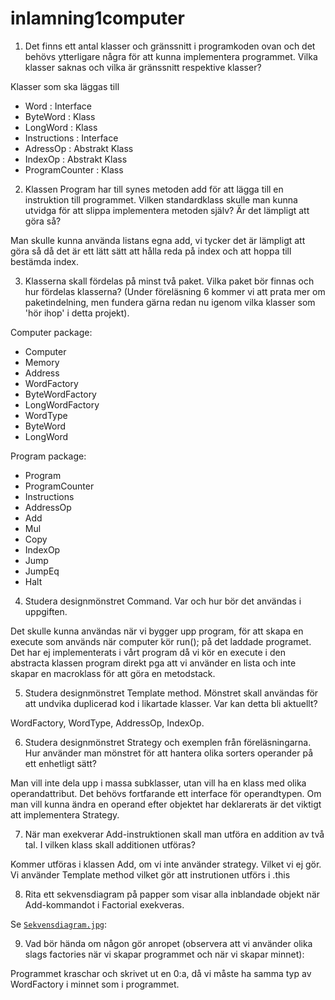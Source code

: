 # inlamning1computer
1. Det finns ett antal klasser och gränssnitt i programkoden ovan och det behövs ytterligare några för att kunna implementera programmet. Vilka klasser saknas och vilka är gränssnitt respektive klasser?

 Klasser som ska läggas till 
 - Word : Interface
 - ByteWord : Klass
 - LongWord : Klass
 - Instructions : Interface
 - AdressOp : Abstrakt Klass
 - IndexOp : Abstrakt Klass
 - ProgramCounter : Klass

2. Klassen Program har till synes metoden add för att lägga till en instruktion till programmet. Vilken standardklass skulle man kunna utvidga för att slippa implementera metoden själv? Är det lämpligt att göra så?

Man skulle kunna använda listans egna add, vi tycker det är lämpligt att göra så då det är ett lätt sätt att hålla reda på index och att hoppa till bestämda index. 

3. Klasserna skall fördelas på minst två paket. Vilka paket bör finnas och hur fördelas klasserna? (Under föreläsning 6 kommer vi att prata mer om paketindelning, men fundera gärna redan nu igenom vilka klasser som 'hör ihop' i detta projekt).

Computer package: 

 - Computer
 - Memory
 - Address
 - WordFactory
 - ByteWordFactory
 - LongWordFactory
 - WordType
 - ByteWord
 - LongWord
 
Program package:
 
  - Program
  - ProgramCounter
  - Instructions
  - AddressOp
  - Add
  - Mul
  - Copy
  - IndexOp
  - Jump
  - JumpEq
  - Halt

4. Studera designmönstret Command. Var och hur bör det användas i uppgiften.

Det skulle kunna användas när vi bygger upp program, för att skapa en execute som används när computer kör run(); på det laddade programet. 
Det har ej implementerats i vårt program då vi kör en execute i den abstracta klassen program direkt pga att vi använder en lista och inte skapar en macroklass för att göra en metodstack.


5. Studera designmönstret Template method. Mönstret skall användas för att undvika duplicerad kod i likartade klasser. Var kan detta bli aktuellt?

WordFactory, WordType, AddressOp, IndexOp.

6. Studera designmönstret Strategy och exemplen från föreläsningarna. Hur använder man mönstret för att hantera olika sorters operander på ett enhetligt sätt?

Man vill inte dela upp i massa subklasser, utan vill ha en klass med olika operandattribut. Det behövs fortfarande ett interface för operandtypen. 
Om man vill kunna ändra en operand efter objektet har deklarerats är det viktigt att implementera Strategy. 

7. När man exekverar Add-instruktionen skall man utföra en addition av två tal. I vilken klass skall additionen utföras?

Kommer utföras i klassen Add, om vi inte använder strategy. Vilket vi ej gör. Vi använder Template method vilket gör att instrutionen utförs i .this

8. Rita ett sekvensdiagram på papper som visar alla inblandade objekt när Add-kommandot i Factorial exekveras.

Se [`Sekvensdiagram.jpg`](Sekvensdiagram.jpg):


9. Vad bör hända om någon gör anropet (observera att vi använder olika slags factories när vi skapar programmet och när vi skapar minnet):

Programmet kraschar och skrivet ut en 0:a, då vi måste ha samma typ av WordFactory i minnet som i programmet. 
